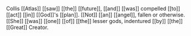 Collis [[Atlas]] [[saw]] [[the]] [[future]], [[and]] [[was]] compelled [[to]] [[act]] [[in]] [[God]]'s [[plan]]. [[Not]] [[an]] [[angel]], fallen or otherwise. [[She]] [[was]] [[one]] [[of]] [[the]] lesser gods, indentured [[by]] [[the]] [[Great]] Creator.